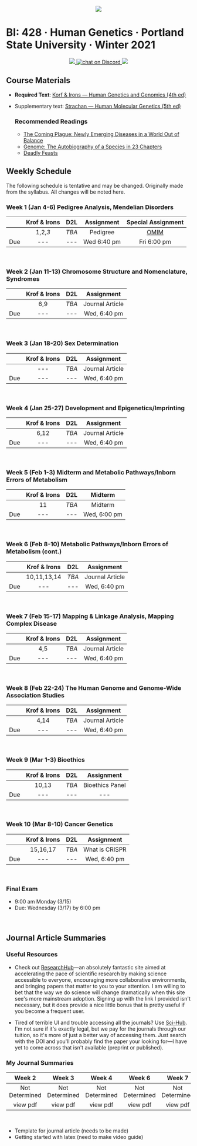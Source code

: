 <p align="center">
  <a title="Join BI: 428 Discord Server 🥳" href="https://discord.gg/JHGNjnSdbB">
  <img src="../assets/images/bi-428.ico" />
  </a>
</p>

# BI: 428 · Human Genetics · Portland State University · Winter 2021

 <p align="center">
    <a href="Human-Genetics-W21.pdf">
    <img src="https://img.shields.io/badge/BI: 428-Syllabus (updated 12/29)-informational?logo=adobe-acrobat-reader" >
    </a>
    <a href="https://discord.gg/JHGNjnSdbB">
  <img src="https://img.shields.io/discord/790762936234147860?logo=discord"
   alt="chat on Discord">
    </a>
    <a href="bi-428.pdf">
    <img src="https://img.shields.io/badge/notes-review done-important?logo=latex" >
    </a>
</p>

## **Course Materials**

- **Required Text**: [Korf & Irons &mdash; Human Genetics and Genomics (4th ed)](https://1lib.us/book/2655250/afad73)
- Supplementary text: [Strachan &mdash; Human Molecular Genetics (5th ed)](https://1lib.us/book/5278782/fea561)

    ### Recommended Readings
    - [The Coming Plague: Newly Emerging Diseases in a World Out of Balance](https://1lib.us/book/3501748/56b790)
    - [Genome: The Autobiography of a Species in 23 Chapters](https://1lib.us/book/5281757/8db11f)
    - [Deadly Feasts](https://1lib.us/book/4793719/852983)
 
##  **Weekly Schedule**

The following schedule is tentative and may be changed. Originally made from the syllabus. All changes will be noted here.


### **Week 1** (Jan 4-6) **Pedigree Analysis, Mendelian Disorders**

| | Krof & Irons | D2L | Assignment | Special Assignment | 
|-|:---:|:---:|:---:|:---:|
| | 1,2,*3* | *TBA* | Pedigree | [OMIM](https://omim.org/) |
|Due| --- | --- | Wed 6:40 pm | Fri 6:00 pm |

<br>

### **Week 2** (Jan 11-13) **Chromosome Structure and Nomenclature, Syndromes**

| | Krof & Irons | D2L | Assignment | 
|-|:---:|:---:|:---:|
| | 6,9 | *TBA* | Journal Article |
|Due| --- | --- | Wed, 6:40 pm | 

<br>

### **Week 3** (Jan 18-20) **Sex Determination**

| | Krof & Irons | D2L | Assignment |
|-|:---:|:---:|:---:|
| | --- | *TBA* | Journal Article |
|Due| --- | --- | Wed, 6:40 pm |

<br>

### **Week 4** (Jan 25-27) **Development and Epigenetics/Imprinting**

| | Krof & Irons | D2L | Assignment |
|-|:---:|:---:|:---:|
| | 6,12| *TBA* | Journal Article |
|Due| --- | --- | Wed, 6:40 pm |

<br>

### **Week 5** (Feb 1-3) **Midterm and Metabolic Pathways/Inborn Errors of Metabolism**

| | Krof & Irons | D2L | Midterm | 
|-|:---:|:---:|:---:|
| | 11 | *TBA* | Midterm |
|Due| --- | --- | Wed, 6:00 pm |

<br>

### **Week 6** (Feb 8-10) **Metabolic Pathways/Inborn Errors of Metabolism (cont.)**

| | Krof & Irons | D2L | Assignment |
|-|:---:|:---:|:---:|
| | 10,11,13,14 | *TBA* | Journal Article |
|Due| --- | --- | Wed, 6:40 pm |

<br>

### **Week 7** (Feb 15-17) **Mapping &amp; Linkage Analysis, Mapping Complex Disease**

| | Krof & Irons | D2L | Assignment |
|-|:---:|:---:|:---:|
| | 4,5 | *TBA* | Journal Article |
|Due| --- | --- | Wed, 6:40 pm |

<br>

### **Week 8** (Feb 22-24) **The Human Genome and Genome-Wide Association Studies**

| | Krof & Irons | D2L | Assignment |
|-|:---:|:---:|:---:|
| | 4,14 | *TBA* | Journal Article |
|Due| --- | --- | Wed, 6:40 pm |

<br>

### **Week 9** (Mar 1-3) **Bioethics**

| | Krof & Irons | D2L | Assignment |
|-|:---:|:---:|:---:|
| | 10,13 | *TBA* | Bioethics Panel |
|Due| --- | --- | --- |

<br>

### **Week 10** (Mar 8-10) **Cancer Genetics**

| | Krof & Irons | D2L | Assignment |
|-|:---:|:---:|:---:|
| | 15,16,17 | *TBA* | What is CRISPR |
|Due| --- | --- | Wed, 6:40 pm |

<br>

### **Final Exam**
- 9:00 am Monday (3/15) 
- Due: Wednesday (3/17) by 6:00 pm

<br>

## **Journal Article Summaries**

### Useful Resources
- Check out [ResearchHub](https://www.researchhub.com/referral/e83718f2-d378-474c-be30-a0e701b775f9)&mdash;an absolutely fantastic site aimed at accelerating the pace of scientific research by making science accessible to everyone, encouraging more collaborative environments, and bringing papers that matter to you to your attention. I am willing to bet that the way we do science will change dramatically when this site see's more mainstream adoption. Signing up with the link I provided isn't necessary, but it does provide a nice little bonus that is pretty useful if you become a frequent user.

- Tired of terrible UI and trouble accessing all the journals? Use [Sci-Hub](https://sci-hub.se/). I'm not sure if it's exactly legal, but we pay for the journals through our tuition, so it's more of just a better way of accessing them. Just search with the DOI and you'll probably find the paper your looking for&mdash;I have yet to come across that isn't available (preprint or published).

### My Journal Summaries

<center>

| Week 2 | Week 3 | Week 4 | Week 6 | Week 7 | Week 8 | Week 9 |
|:------:|:------:|:------:|:------:|:------:|:------:|:------:|
|Not Determined|Not Determined|Not Determined|Not Determined|Not Determined|Not Determined|Not Determined|
|view pdf|view pdf|view pdf|view pdf|view pdf|view pdf|view pdf|

</center>

<br>

- Template for journal article (needs to be made)
- Getting started with latex (need to make video guide)